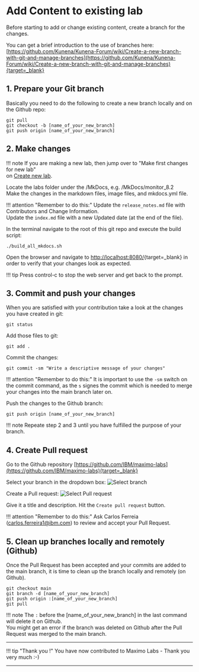 # Add Content to existing lab

Before starting to add or change existing content, create a branch for the changes.

You can get a brief introduction to the use of branches here:<br>
[https://github.com/Kunena/Kunena-Forum/wiki/Create-a-new-branch-with-git-and-manage-branches](https://github.com/Kunena/Kunena-Forum/wiki/Create-a-new-branch-with-git-and-manage-branches){target=_blank}

## 1. Prepare your Git branch

Basically you need to do the following to create a new branch locally and on the Github repo:

    git pull
    git checkout -b [name_of_your_new_branch]
    git push origin [name_of_your_new_branch]

## 2. Make changes

!!! note
    If you are making a new lab, then jump over to "Make first changes for new lab"<br>
    on [Create new lab](../create_new/#make-first-changes-for-new-lab).


Locate the labs folder under the /MkDocs, e.g. /MkDocs/monitor_8.2<br>
Make the changes in the markdown files, image files, and mkdocs.yml file.<br>  

!!! attention "Remember to do this:"
    Update the `release_notes.md` file with Contributors and Change Information.<br>
    Update the `index.md` file with a new Updated date (at the end of the file).


In the terminal navigate to the root of this git repo and execute the build script:

    ./build_all_mkdocs.sh

Open the browser and navigate to [http://localhost:8080/](http://localhost:8080/){target=_blank} in order to verify that your changes look as expected. 

!!! tip
    Press control-c to stop the web server and get back to the prompt.


## 3. Commit and push your changes

When you are satisfied with your contribution take a look at the changes you have created in git:

    git status

Add those files to git:

    git add .

Commit the changes:

    git commit -sm "Write a descriptive message of your changes"

!!! attention "Remember to do this:"
    It is important to use the `-sm` switch on the commit command, as the `s` signes the commit which is needed to merge your changes into the main branch later on.

Push the changes to the Github branch:

    git push origin [name_of_your_new_branch]

!!! note
    Repeate step 2 and 3 until you have fulfilled the purpose of your branch.


## 4. Create Pull request

Go to the Github repository [https://github.com/IBM/maximo-labs](https://github.com/IBM/maximo-labs){target=_blank}

Select your branch in the dropdown box:
![Select branch](/img/contribute/add_select_branch.png)

Create a Pull request:
![Select Pull request](/img/contribute/add_select_pull_request.png)

Give it a title and description. Hit the `Create pull request` button.

!!! attention "Remember to do this:"
    Ask Carlos Ferreia (carlos.ferreira1@ibm.com) to review and accept your Pull Request.

## 5. Clean up branches locally and remotely (Github)

Once the Pull Request has been accepted and your commits are added to the main branch, it is time to clean up the branch locally and remotely (on Github).

    git checkout main
    git branch -d [name_of_your_new_branch]
    git push origin :[name_of_your_new_branch]
    git pull

!!! note
    The `:` before the [name_of_your_new_branch] in the last command will delete it on Github.</br>
    You might get an error if the branch was deleted on Github after the Pull Request was merged to the main branch.

---

!!! tip "Thank you !"
    You have now contributed to Maximo Labs - Thank you very much :-)

---
